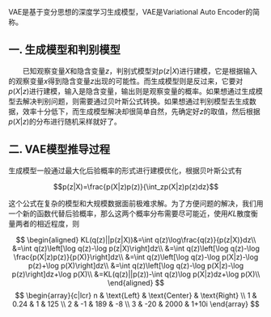 VAE是基于变分思想的深度学习生成模型，VAE是Variational Auto Encoder的简称。
 
## 一. 生成模型和判别模型

&emsp;&emsp;已知观察变量$X$和隐含变量$z$，判别式模型对$p(z|X)$进行建模，它是根据输入的观察变量$x$得到隐含变量$z$出现的可能性。而生成模型则是反过来，它要对$p(X|z)$进行建模，输入是隐含变量，输出则是观察变量的概率。如果想通过生成模型去解决判别问题，则需要通过贝叶斯公式转换。如果想通过判别模型去生成数据，效率十分低下，而生成模型解决却很简单自然，先确定好$z$的取值，然后根据$p(X|z)$的分布进行随机采样就好了。

## 二. VAE模型推导过程

生成模型一般通过最大化后验概率的形式进行建模优化，根据贝叶斯公式有

$$p(z|X)=\frac{p(X|z)p(z)}{\int_zp(X|z)p(z)dz}$$

这个公式在复杂的模型和大规模数据面前极难求解。为了方便问题的解决，我们用一个新的函数代替后验概率，那么这两个概率分布需要尽可能近，使用$KL$散度衡量两者的相近程度，则

$$
\begin{aligned}
KL(q(z)||p(z|X))&=\int q(z)\log\frac{q(z)}{p(z|X)}dz\\
&=\int q(z)\left[\log q(z)-\log p(z|X)\right]dz\\
&=\int q(z)\left[\log q(z)-\log \frac{p(X|z)p(z)}{p(X)}\right]dz\\
&=\int q(z)\left[\log q(z)-\log p(X|z)-\log p(z)+\log p(X)\right]dz\\
&=\int q(z)\left[\log q(z)-\log p(X|z)-\log p(z)\right]dz+\log p(X)\\
&=KL(q(z)||p(z))-\int q(z)\log p(X|z)dz+\log p(X)\\
\end{aligned}
$$
$$
\begin{array}{c|lcr}
n & \text{Left} & \text{Center} & \text{Right} \\
1 & 0.24 & 1 & 125 \\
2 & -1 & 189 & -8 \\
3 & -20 & 2000 & 1+10i
\end{array}
$$
